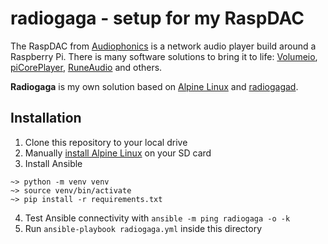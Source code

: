 # radiogaga - setup for my RaspDAC

The RaspDAC from [Audiophonics](https://www.audiophonics.fr/fr/) is a network audio player build around a Raspberry Pi. There is many software solutions to bring it to life: [Volumeio](https://volumio.org/), [piCorePlayer](https://www.picoreplayer.org/), [RuneAudio](http://www.runeaudio.com/) and others.

**Radiogaga** is my own solution based on [Alpine Linux](https://alpinelinux.org/) and [radiogagad](https://github.com/vinymeuh/radiogagad).

## Installation

1. Clone this repository to your local drive
2. Manually [install Alpine Linux](https://github.com/vinymeuh/radiogagad/blob/master/alpine/README.md) on your SD card
3. Install Ansible

```
~> python -m venv venv
~> source venv/bin/activate
~> pip install -r requirements.txt  
```

4. Test Ansible connectivity with ```ansible -m ping radiogaga -o -k```
5. Run ```ansible-playbook radiogaga.yml``` inside this directory

